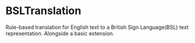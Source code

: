 # BSLTranslation

Rule-based translation for English text to a British Sign Language(BSL) text representation. Alongside a basic extension.
